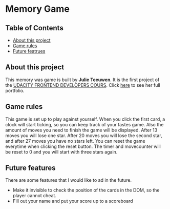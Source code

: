 # Memory Game

## Table of Contents

* [About this project](#about-this-project)
* [Game rules](#game-rules)
* [Future featrues](#future-features)

## About this project
This memory was game is built by **Julie Teeuwen**. It is the first project of the [UDACITY FRONTEND DEVELOPERS COURS](https://eu.udacity.com/course/front-end-web-developer-nanodegree--nd001). Click [here](https://github.com/Julie2305/portfolio) to see her full portfolio.

## Game rules
This game is set up to play against yourself. When you click the first card, a clock will start ticking, so you can keep track of your fastes game. Also the amount of moves you need to finish the game will be displayed. After 13 moves you will lose one star. After 20 moves you will lose the second star, and after 27 moves you have no stars left. You can reset the game everytime when clicking the reset button. The timer and movecounter will be reset to 0 and you will start with three stars again. 

## Future features
There are some features that I would like to ad in the future. 
- Make it invisible to check the position of the cards in the DOM, so the player cannot cheat.
- Fill out your name and put your score up to a scoreboard

